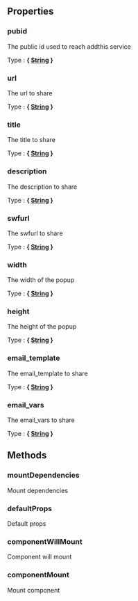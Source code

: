 ## Properties


### pubid

The public id used to reach addthis service

Type : **{ [String](https://developer.mozilla.org/fr/docs/Web/JavaScript/Reference/Objets_globaux/String) }**


### url

The url to share

Type : **{ [String](https://developer.mozilla.org/fr/docs/Web/JavaScript/Reference/Objets_globaux/String) }**


### title

The title to share

Type : **{ [String](https://developer.mozilla.org/fr/docs/Web/JavaScript/Reference/Objets_globaux/String) }**


### description

The description to share

Type : **{ [String](https://developer.mozilla.org/fr/docs/Web/JavaScript/Reference/Objets_globaux/String) }**


### swfurl

The swfurl to share

Type : **{ [String](https://developer.mozilla.org/fr/docs/Web/JavaScript/Reference/Objets_globaux/String) }**


### width

The width of the popup

Type : **{ [String](https://developer.mozilla.org/fr/docs/Web/JavaScript/Reference/Objets_globaux/String) }**


### height

The height of the popup

Type : **{ [String](https://developer.mozilla.org/fr/docs/Web/JavaScript/Reference/Objets_globaux/String) }**


### email_template

The email_template to share

Type : **{ [String](https://developer.mozilla.org/fr/docs/Web/JavaScript/Reference/Objets_globaux/String) }**


### email_vars

The email_vars to share

Type : **{ [String](https://developer.mozilla.org/fr/docs/Web/JavaScript/Reference/Objets_globaux/String) }**


## Methods


### mountDependencies

Mount dependencies


### defaultProps

Default props


### componentWillMount

Component will mount


### componentMount

Mount component